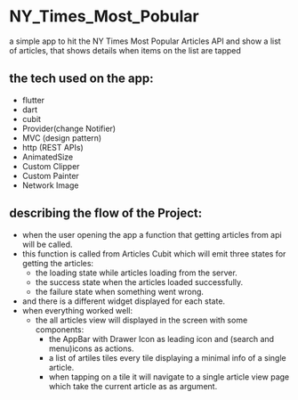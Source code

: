 # NY_Times_Most_Pobular
a simple app to hit the NY Times Most Popular Articles API and show a list of articles, that shows details when items on the list are tapped
## the tech used on the app:
- flutter
- dart
- cubit
- Provider(change Notifier)
- MVC (design pattern)
- http (REST APIs)
- AnimatedSize
- Custom Clipper
- Custom Painter
- Network Image

## describing the flow of the Project:
- when the user opening the app a function that getting articles from api will be called.
- this function is called from Articles Cubit which will emit three states for getting the articles:
    - the loading state while articles loading from the server.
    - the success state when the articles loaded successfully.
    - the failure state when something went wrong.
- and there is a different widget displayed for each state.
- when everything worked well:
    - the all articles view will displayed in the screen with some components:
        - the AppBar with Drawer Icon as leading icon and (search and menu)icons as actions.
        - a list of artiles tiles every tile displaying a minimal info of a single article.
        - when tapping on a tile it will navigate to a single article view page which take the current article as as argument.

  
